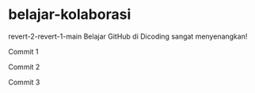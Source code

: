 # belajar-kolaborasi
revert-2-revert-1-main
Belajar GitHub di Dicoding sangat menyenangkan!


Commit 1

Commit 2

Commit 3

